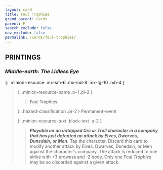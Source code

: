 ```yaml
---
layout: card
title: Foul Trophies
grand_parent: Cards
parent: F
search_exclude: false
nav_exclude: false
permalink: /cards/foul-trophies/
---
```


## PRINTINGS


### _Middle-earth: The Lidless Eye_

{: .minion-resource .mx-sm-6 .mx-md-8 .mx-lg-10 .mb-4 }
> {: .minion-resource-name .p-1 .pl-2 }
> > <div class="hazard-mp"></div>
> > <div class="card-name">Foul Trophies</div>
>
> {: .hazard-classification .pr-2 }
> Permanent-event
>
> {: .minion-resource-text .black-text .p-2 }
> > ***Playable on an untapped Orc or Troll character in a company that has just defeated an attack by Elves, Dwarves, Dunedain, or Men.*** Tap the character. Discard this card to modify another attack by Elves, Dwarves, Dunedain, or Men against the character's company. The attack is reduced to one strike with +3 prowess and -2 body. Only one _Foul Trophies_ may be so discarded against a given attack. 
> 
